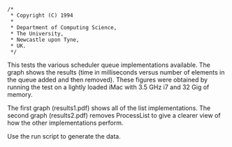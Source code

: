 ```
/*
 * Copyright (C) 1994
 *
 * Department of Computing Science,
 * The University,
 * Newcastle upon Tyne,
 * UK.
 */
```

This tests the various scheduler queue implementations available.  The
graph  shows the   results   (time in milliseconds  versus  number  of
elements  in  the queue added  and  then removed).  These figures were
obtained by running the test on a lightly loaded iMac with 3.5 GHz i7
and 32 Gig of memory.

The first graph (results1.pdf) shows all of the list implementations.
The second graph (results2.pdf) removes ProcessList to give a clearer view
of how the other implementations perform.

Use the run script to generate the data.
